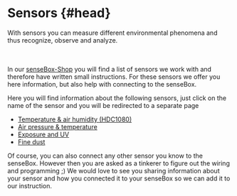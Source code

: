 # Sensors {#head}
<div class="description">With sensors you can measure different environmental phenomena and thus recognize, observe and analyze.</div>

<div class="line">
    <br>
    <br>
</div>

 

In our [senseBox-Shop](https://sensebox.kaufen/) you will find a list of sensors we work with and therefore have written small instructions. For these sensors we offer you here information, but also help with connecting to the senseBox.

Here you will find information about the following sensors, just click on the name of the sensor and you will be redirected to a separate page

- [Temperature & air humidity (HDC1080)](hdc1080.md)
- [Air pressure & temperature](luftdruck-temperatur.md)
- [Exposure and UV](belichtung-und-uv.md)
- [Fine dust](feinstaub.md)

Of course, you can also connect any other sensor you know to the senseBox. However then you are asked as a tinkerer to figure out the wiring and programming ;) We would love to see you sharing information about your sensor and how you connected it to your senseBox so we can add it to our instruction.
